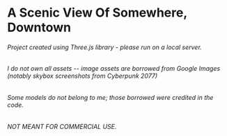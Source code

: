 # A Scenic View Of Somewhere, Downtown
###### Project created using Three.js library - please run on a local server.
###### I do not own all assets -- image assets are borrowed from Google Images (notably skybox screenshots from Cyberpunk 2077) 
###### Some models do not belong to me; those borrowed were credited in the code.
###### NOT MEANT FOR COMMERCIAL USE.
